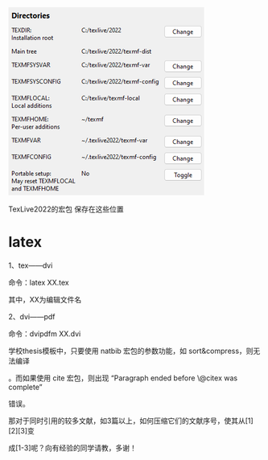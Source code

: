 ![](vx_images/346645517230149.png)


TexLive2022的宏包 保存在这些位置



# latex










1、tex——dvi

命令：latex XX.tex

其中，XX为编辑文件名

2、dvi——pdf

命令：dvipdfm XX.dvi



学校thesis模板中，只要使用 natbib 宏包的参数功能，如 sort&compress，则无法编译

。而如果使用 cite 宏包，则出现 “Paragraph ended before \\@citex was complete”

错误。

  

那对于同时引用的较多文献，如3篇以上，如何压缩它们的文献序号，使其从\[1\]\[2\]\[3\]变

成\[1-3\]呢？向有经验的同学请教，多谢！








